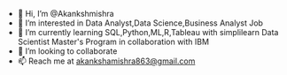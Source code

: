 - 👋 Hi, I’m @Akankshmishra
- 👀 I’m interested in Data Analyst,Data Science,Business Analyst Job
- 🌱 I’m currently learning SQL,Python,ML,R,Tableau with simplilearn Data Scientist Master's Program in collaboration with IBM
- 💞️ I’m looking to collaborate
- 📫 Reach me at akankshamishra863@gmail.com

<!---
Akankshmishra/Akankshmishra is a ✨ special ✨ repository because its `README.md` (this file) appears on your GitHub profile.
You can click the Preview link to take a look at your changes.
--->
